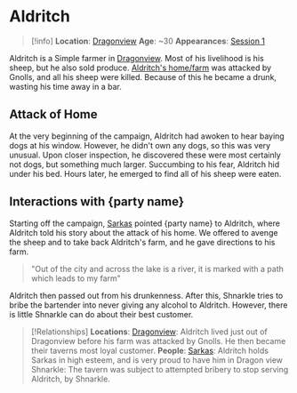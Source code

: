 
# Aldritch
>[!info]
>**Location**: [Dragonview](Dragonview)
>**Age**: ~30
>**Appearances**: [Session 1](Session-1-notes)

Aldritch is a Simple farmer in [Dragonview](Dragonview.md). Most of his livelihood is his sheep, but he also sold produce. [Aldritch's home/farm](Aldritch-Farm) was attacked by Gnolls, and all his sheep were killed. Because of this he became a drunk, wasting his time away in a bar.

## Attack of Home
At the very beginning of the campaign, Aldritch had awoken to hear baying dogs at his window. However, he didn't own any dogs, so this was very unusual. Upon closer inspection, he discovered these were most certainly not dogs, but something much larger. Succumbing to his fear, Aldritch hid under his bed. Hours later, he emerged to find all of his sheep were eaten.

## Interactions with {party name}
Starting off the campaign, [Sarkas](Sarkas) pointed {party name} to Aldritch, where Aldritch told his story about the attack of his home. We offered to avenge the sheep and to take back Aldritch's farm, and he gave directions to his farm.
>"Out of the city and across the lake is a river, it is marked with a path which leads to my farm"

Aldritch then passed out from his drunkenness. After this, Shnarkle tries to bribe the bartender into never giving any alcohol to Aldritch. However, there is little Shnarkle can do about their best customer.

>[!Relationships]
>**Locations**:
>[Dragonview](Dragonview): Aldritch lived just out of Dragonview before his farm was attacked by Gnolls. He then became their taverns most loyal customer.
>**People**:
>[Sarkas](Sarkas): Aldritch holds Sarkas in high esteem, and is very proud to have him in Dragon view
>Shnarkle: The tavern was subject to attempted bribery to stop serving Aldritch, by Shnarkle.
